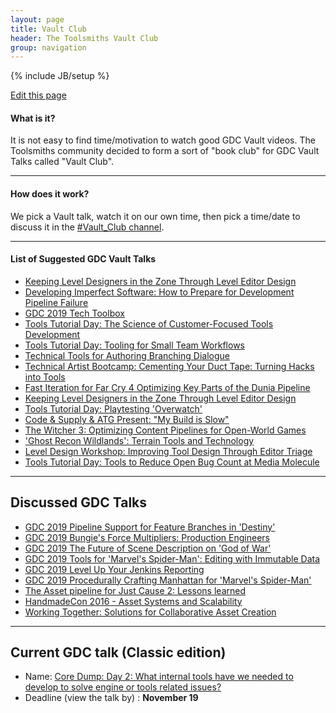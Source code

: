 ```yaml
---
layout: page
title: Vault Club
header: The Toolsmiths Vault Club
group: navigation
---
```

{% include JB/setup %}

<div class="right"><a href="https://github.com/TheToolsmiths/TheToolsmiths.github.io/edit/master/{{ page.path }}"><i class="fas fa-pencil-alt tag_box"></i> Edit this page </a></div>

#### What is it?
It is not easy to find time/motivation to watch good GDC Vault videos. The Toolsmiths community decided to form a sort of "book club" for GDC Vault Talks called "Vault Club".

<hr>

#### How does it work?
We pick a Vault talk, watch it on our own time, then pick a time/date to discuss it in the [#Vault_Club channel](https://thetoolsmiths.slack.com).

<hr>

#### List of Suggested GDC Vault Talks
- [Keeping Level Designers in the Zone Through Level Editor Design](https://www.gdcvault.com/play/1023235/Keeping-Level-Designers-in-the)
- [Developing Imperfect Software: How to Prepare for Development Pipeline Failure](https://www.gdcvault.com/play/1015531/Developing-Imperfect-Software-How-to)
- [GDC 2019 Tech Toolbox](https://www.gdcvault.com/browse/gdc-19/play/1025699)
- [Tools Tutorial Day: The Science of Customer-Focused Tools Development](https://www.gdcvault.com/browse/gdc-19/play/1025812)
- [Tools Tutorial Day: Tooling for Small Team Workflows](https://www.gdcvault.com/browse/gdc-19/play/1025807)
- [Technical Tools for Authoring Branching Dialogue](https://www.gdcvault.com/browse/gdc-19/play/1025962)
- [Technical Artist Bootcamp: Cementing Your Duct Tape: Turning Hacks into Tools](https://www.gdcvault.com/browse/gdc-19/play/1025948)
- [Fast Iteration for Far Cry 4 Optimizing Key Parts of the Dunia Pipeline](https://www.gdcvault.com/play/1021975/Fast-Iteration-for-Far-Cry)
- [Keeping Level Designers in the Zone Through Level Editor Design](https://www.gdcvault.com/play/1023235/Keeping-Level-Designers-in-the)
- [Tools Tutorial Day: Playtesting 'Overwatch'](https://www.gdcvault.com/play/1025012/Tools-Tutorial-Day-Playtesting-Overwatch)
- [Code & Supply & ATG Present: "My Build is Slow"](https://www.youtube.com/watch?v=EEuOcLrXB-c&feature=youtu.be)
- [The Witcher 3: Optimizing Content Pipelines for Open-World Games](https://www.youtube.com/watch?v=p8CMYD_5gE8)
- ['Ghost Recon Wildlands': Terrain Tools and Technology](https://www.gdcvault.com/play/1024029/-Ghost-Recon-Wildlands-Terrain)
- [ Level Design Workshop: Improving Tool Design Through Editor Triage](https://www.youtube.com/watch?v=VRm3d0TqMq4)
- [Tools Tutorial Day: Tools to Reduce Open Bug Count at Media Molecule](https://www.gdcvault.com/play/1025013/Tools-Tutorial-Day-Tools-to)

<hr>

## Discussed GDC Talks
- [GDC 2019 Pipeline Support for Feature Branches in 'Destiny'](https://www.gdcvault.com/play/1025992/Pipeline-Support-for-Feature-Branches)
- [GDC 2019 Bungie's Force Multipliers: Production Engineers](https://www.gdcvault.com/play/1025970/Bungie-s-Force-Multipliers-Production)
- [GDC 2019 The Future of Scene Description on 'God of War'](https://www.gdcvault.com/play/1025969/The-Future-of-Scene-Description)
- [GDC 2019 Tools for 'Marvel's Spider-Man': Editing with Immutable Data](https://www.gdcvault.com/play/1026080/Tools-for-Marvel-s-Spider)
- [GDC 2019 Level Up Your Jenkins Reporting](https://www.gdcvault.com/browse/gdc-19/play/1026019)
- [GDC 2019 Procedurally Crafting Manhattan for 'Marvel's Spider-Man'](https://www.gdcvault.com/browse/gdc-19/play/1025765)
- [The Asset pipeline for Just Cause 2: Lessons learned](https://www.gdcvault.com/play/1012232/The-Asset-pipeline-for-Just)
- [HandmadeCon 2016 - Asset Systems and Scalability](https://www.youtube.com//watch?v=7KXVox0-7lU)
- [Working Together: Solutions for Collaborative Asset Creation](https://www.gdcvault.com/play/1017738/Working-Together-Solutions-for-Collaborative)

<hr>

## Current GDC talk (Classic edition)
- Name: [Core Dump: Day 2: What internal tools have we needed to develop to solve engine or tools related issues?](https://www.youtube.com/watch?v=odEfO86VgFw&t=3630s)
- Deadline (view the talk by) : **November 19**
